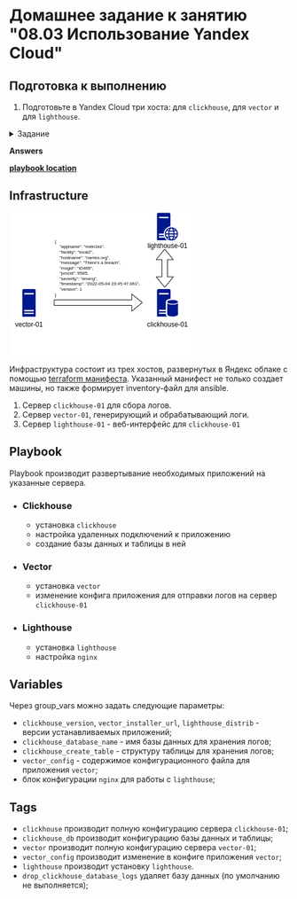 # Домашнее задание к занятию "08.03 Использование Yandex Cloud"

## Подготовка к выполнению

1. Подготовьте в Yandex Cloud три хоста: для `clickhouse`, для `vector` и для `lighthouse`.

<details>
<summary>Задание</summary>
## Основная часть

1. Допишите playbook: нужно сделать ещё один play, который устанавливает и настраивает lighthouse.
2. При создании tasks рекомендую использовать модули: `get_url`, `template`, `yum`, `apt`.
3. Tasks должны: скачать статику lighthouse, установить nginx или любой другой webserver, настроить его конфиг для открытия lighthouse, запустить webserver.
4. Приготовьте свой собственный inventory файл `prod.yml`.
5. Запустите `ansible-lint site.yml` и исправьте ошибки, если они есть.
6. Попробуйте запустить playbook на этом окружении с флагом `--check`.
7. Запустите playbook на `prod.yml` окружении с флагом `--diff`. Убедитесь, что изменения на системе произведены.
8. Повторно запустите playbook с флагом `--diff` и убедитесь, что playbook идемпотентен.
9. Подготовьте README.md файл по своему playbook. В нём должно быть описано: что делает playbook, какие у него есть параметры и теги.
10. Готовый playbook выложите в свой репозиторий, поставьте тег `08-ansible-03-yandex` на фиксирующий коммит, в ответ предоставьте ссылку на него.
</details>


**Answers**


**[playbook location](assets/playbook/)**

## Infrastructure

![Infrastructure](assets/infrastructure.png "Infrastructure")

Инфраструктура состоит из трех хостов, развернутых в Яндекс облаке с помощью [terraform манифеста](assets/main.tf). Указанный манифест не только создает машины, но также формирует inventory-файл для ansible.

1. Сервер `clickhouse-01` для сбора логов.
2. Сервер `vector-01`, генерирующий и обрабатывающий логи.
3. Сервер `lighthouse-01` - веб-интерфейс для `clickhouse-01`

## Playbook

Playbook производит развертывание необходимых приложений на указанные сервера.

- ### Clickhouse

  - установка `clickhouse`
  - настройка удаленных подключений к приложению
  - создание базы данных и таблицы в ней


- ### Vector

  - установка `vector`
  - изменение конфига приложения для отправки логов на сервер `clickhouse-01`

- ### Lighthouse

  - установка `lighthouse`
  - настройка `nginx`

## Variables

Через group_vars можно задать следующие параметры:
- `clickhouse_version`, `vector_installer_url`, `lighthouse_distrib` - версии устанавливаемых приложений;
- `clickhouse_database_name` - имя базы данных для хранения логов;
- `clickhouse_create_table` - структуру таблицы для хранения логов;
- `vector_config` - содержимое конфигурационного файла для приложения `vector`;
- блок конфигурации `nginx` для работы с `lighthouse`;

## Tags

- `clickhouse` производит полную конфигурацию сервера `clickhouse-01`;
- `clickhouse_db` производит конфигурацию базы данных и таблицы;
- `vector` производит полную конфигурацию сервера `vector-01`;
- `vector_config` производит изменение в конфиге приложения `vector`;
- `lighthouse` производит установку `lighthouse`.
- `drop_clickhouse_database_logs` удаляет базу данных (по умолчанию не выполняется);